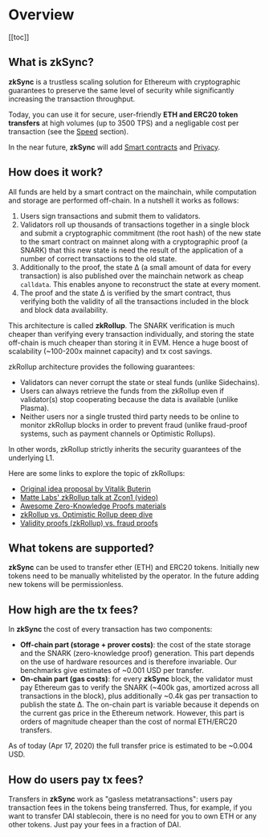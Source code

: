# Overview

[[toc]]

## What is zkSync?

**zkSync** is a trustless scaling solution for Ethereum with cryptographic guarantees to preserve the same level of security while significantly increasing the transaction throughput.

Today, you can use it for secure, user-friendly **ETH and ERC20 token transfers** at high volumes (up to 3500 TPS) and a negligable cost per transaction (see the [Speed](/faq/speed/) section).

In the near future, **zkSync** will add [Smart contracts](/faq/sc) and [Privacy](/faq/privacy).

## How does it work?

All funds are held by a smart contract on the mainchain, while computation and storage are performed off-chain. In a nutshell it works as follows:

1. Users sign transactions and submit them to validators. 
2. Validators roll up thousands of transactions together in a single block and submit a cryptographic commitment (the root hash) of the new state to the smart contract on mainnet along with a cryptographic proof (a SNARK) that this new state is need the result of the application of a number of correct transactions to the old state.
3. Additionally to the proof, the state ∆ (a small amount of data for every transaction) is also published over the mainchain network as cheap `calldata`. This enables anyone to reconstruct the state at every moment.
4. The proof and the state ∆ is verified by the smart contract, thus verifying both the validity of all the transactions included in the block and block data availability. 

This architecture is called **zkRollup**. The SNARK verification is much cheaper than verifying every transaction individually, and storing the state off-chain is much cheaper than storing it in EVM. Hence a huge boost of scalability (~100-200x mainnet capacity) and tx cost savings.

zkRollup architecture provides the following guarantees:

- Validators can never corrupt the state or steal funds (unlike Sidechains).
- Users can always retrieve the funds from the zkRollup even if validator(s) stop cooperating because the data is available (unlike Plasma).
- Neither users nor a single trusted third party needs to be online to monitor zkRollup blocks in order to prevent fraud (unlike fraud-proof systems, such as payment channels or Optimistic Rollups).

In other words, zkRollup strictly inherits the security guarantees of the underlying L1.

Here are some links to explore the topic of zkRollups:

- [Original idea proposal by Vitalik Buterin](https://ethresear.ch/t/on-chain-scaling-to-potentially-500-tx-sec-through-mass-tx-validation/3477)
- [Matte Labs' zkRollup talk at Zcon1 (video)](https://www.youtube.com/watch?v=QyM9qdFKsEA)
- [Awesome Zero-Knowledge Proofs materials](https://github.com/matter-labs/awesome-zero-knowledge-proofs)
- [zkRollup vs. Optimistic Rollup deep dive](https://medium.com/matter-labs/optimistic-vs-zk-rollup-deep-dive-ea141e71e075)
- [Validity proofs (zkRollup) vs. fraud proofs](https://medium.com/starkware/validity-proofs-vs-fraud-proofs-4ef8b4d3d87a)

## What tokens are supported?

**zkSync** can be used to transfer ether (ETH) and ERC20 tokens. Initially new tokens need to be manually whitelisted by the operator. In the future adding new tokens will be permissionless.

## How high are the tx fees?

In **zkSync** the cost of every transaction has two components:

- **Off-chain part (storage + prover costs)**: the cost of the state storage and the SNARK (zero-knowledge proof) generation. This part depends on the use of hardware resources and is therefore invariable. Our benchmarks give estimates of ~0.001 USD per transfer.
- **On-chain part (gas costs)**: for every **zkSync** block, the validator must pay Ethereum gas to verify the SNARK (~400k gas, amortized across all transactions in the block), plus additionally ~0.4k gas per transaction to publish the state ∆. The on-chain part is variable because it depends on the current gas price in the Ethereum network. However, this part is orders of magnitude cheaper than the cost of normal ETH/ERC20 transfers.

As of today (Apr 17, 2020) the full transfer price is estimated to be ~0.004 USD.

## How do users pay tx fees?

Transfers in **zkSync** work as "gasless metatransactions": users pay transaction fees in the tokens being transferred. Thus, for example, if you want to transfer DAI stablecoin, there is no need for you to own ETH or any other tokens. Just pay your fees in a fraction of DAI.
